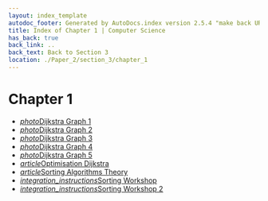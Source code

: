 ```yaml
---
layout: index_template
autodoc_footer: Generated by AutoDocs.index version 2.5.4 "make back URLs relative" ⓒ Starwort, 2020
title: Index of Chapter 1 | Computer Science
has_back: true
back_link: ..
back_text: Back to Section 3
location: ./Paper_2/section_3/chapter_1
---
```


# **Chapter 1**

- <a href='./dijkstra_graph_1.png'><i title='PNG file' class="material-icons">photo</i>Dijkstra Graph 1</a>
- <a href='./dijkstra_graph_2.png'><i title='PNG file' class="material-icons">photo</i>Dijkstra Graph 2</a>
- <a href='./dijkstra_graph_3.png'><i title='PNG file' class="material-icons">photo</i>Dijkstra Graph 3</a>
- <a href='./dijkstra_graph_4.png'><i title='PNG file' class="material-icons">photo</i>Dijkstra Graph 4</a>
- <a href='./dijkstra_graph_5.png'><i title='PNG file' class="material-icons">photo</i>Dijkstra Graph 5</a>
- <a href='./optimisation_dijkstra.html'><i title='MD file' class="material-icons">article</i>Optimisation Dijkstra</a>
- <a href='./sorting_algorithms_theory.html'><i title='MD file' class="material-icons">article</i>Sorting Algorithms Theory</a>
- <a href='./sorting_workshop.ipynb'><i title='IPYNB file' class="material-icons">integration_instructions</i>Sorting Workshop</a>
- <a href='./sorting_workshop_2.ipynb'><i title='IPYNB file' class="material-icons">integration_instructions</i>Sorting Workshop 2</a>
